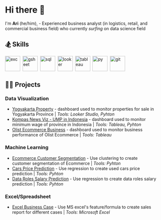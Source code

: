 # Hi there 👋
I'm **Ari** (he/him), - Experienced business analyst (in logistics, retail, and commercial business field) who currently _surfing_ on data science field

## 🏂 Skills
<img src="https://www.svgrepo.com/show/373590/excel2.svg" alt="exc" width="50"/>&nbsp;
<img src="https://trifacta-cms-assets.s3.us-west-2.amazonaws.com/3rd-party/logos/GoogleSheets_ConnectorLogo.png" alt="gsheet" width="50"/>&nbsp;
<img src="https://www.svgrepo.com/show/221326/mysql.svg" alt="sql" width="50"/>&nbsp;
<img src="https://www.svgrepo.com/show/354011/looker.svg" alt="looker" width="50"/>&nbsp;
<img src="https://www.svgrepo.com/show/354428/tableau-icon.svg" alt="tableau" width="50"/>&nbsp;
<img src="https://www.svgrepo.com/show/374016/python.svg" alt="py" width="50"/>&nbsp;
<img src="https://www.svgrepo.com/show/452210/git.svg" alt="git" width="50"/>&nbsp;

## 👨‍🔧 Projects
### Data Visualization
- [Yogyakarta Property](https://www.linkedin.com/posts/ari-adhi-hermawan_googledatastudio-data-dataanalytics-activity-6789484821426118656-1BPC?utm_source=share&utm_medium=member_desktop) - dashboard used to monitor properties for sale in Yogyakarta Province | _Tools: Looker Studio, Pyhton_
- [Kompas News Viz - UMP in Indonesia](https://www.linkedin.com/posts/ari-adhi-hermawan_ruanglibur-datavisualization-tableau-activity-7014099690950455296-IAxh?utm_source=share&utm_medium=member_desktop) - dashboard used to monitor minimum wage of province in Indonesia | _Tools: Tableau, Pyhton_
- [Olist Ecommerce Business](https://public.tableau.com/app/profile/hermawan4163/viz/EcommerceDashboard-RFMSegmentation/ECOMMERCE) - dashboard used to monitor business performance of Olist Ecommerce | _Tools: Tableau_

### Machine Learning
- [Ecommerce Customer Segmentation](https://github.com/aridiawan/ecommerce-analysis) - Use clustering to create customer segmentation of Ecommerce | _Tools: Pyhton_
- [Cars Price Prediction](https://github.com/aridiawan/Used-Cars-Price-Prediction) - Use regression to create used cars price prediction | _Tools: Pyhton_
- [Data Roles Salary Prediction](https://github.com/fnkhairudin/Data-Scientist-Salary-Prediction) - Use regression to create data roles salary prediction | _Tools: Pyhton_

### Excel/Spreadsheet
- [Excel Business Case](https://github.com/aridiawan/ms-excel-case-skills) - Use MS excel's feature/formula to create sales report for different cases | _Tools: Microsoft Excel_
